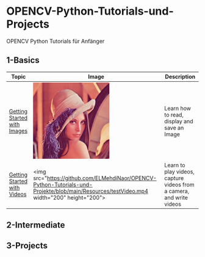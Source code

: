 # OPENCV-Python-Tutorials-und-Projects
OPENCV Python Tutorials für Anfänger

## 1-Basics 
|  Topic        |  Image        |  Description      | 
|  ------------ | ------------  | ------------      |
|[Getting Started with Images](https://github.com/ELMehdiNaor/OPENCV-Python-Tutorials-und-Projekte/blob/main/Basics/Read_Display_Write_Image.py)|<img src="https://github.com/ELMehdiNaor/OPENCV-Python-Tutorials-und-Projekte/blob/main/Resources/lena.png" width="200" height="200">|Learn how to read, display and save an Image|
|[Getting Started with Videos]()|<img src="https://github.com/ELMehdiNaor/OPENCV-Python-Tutorials-und-Projekte/blob/main/Resources/testVideo.mp4 width="200" height="200">|Learn to play videos, capture videos from a camera, and write videos|

 
## 2-Intermediate 

## 3-Projects 
